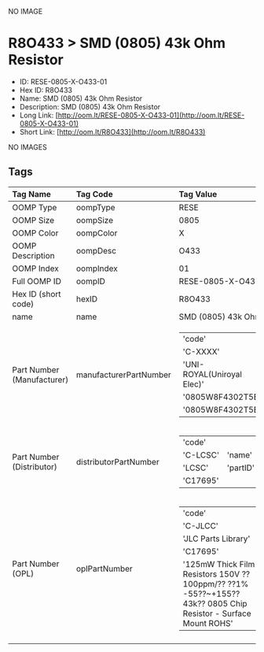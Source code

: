 


  
NO IMAGE  
# R8O433 > SMD (0805) 43k Ohm Resistor

- ID: RESE-0805-X-O433-01
- Hex ID: R8O433
- Name: SMD (0805) 43k Ohm Resistor
- Description: SMD (0805) 43k Ohm Resistor
- Long Link: [http://oom.lt/RESE-0805-X-O433-01](http://oom.lt/RESE-0805-X-O433-01)
- Short Link: [http://oom.lt/R8O433](http://oom.lt/R8O433)
  
NO IMAGES  
## Tags
  

|Tag Name|Tag Code|Tag Value|
| :--- | :--- | :--- |
|OOMP Type|oompType|RESE|
|OOMP Size|oompSize|0805|
|OOMP Color|oompColor|X|
|OOMP Description|oompDesc|O433|
|OOMP Index|oompIndex|01|
|Full OOMP ID|oompID|RESE-0805-X-O433-01|
|Hex ID (short code)|hexID|R8O433|
|name|name|SMD (0805) 43k Ohm Resistor|
|Part Number (Manufacturer)|manufacturerPartNumber|<table><tr><td>'code'</td></tr><tr><td> 'C-XXXX'</td><td> 'name'</td></tr><tr><td> 'UNI-ROYAL(Uniroyal Elec)'</td><td> 'partID'</td></tr><tr><td> '0805W8F4302T5E'</td><td> 'partName'</td></tr><tr><td> '0805W8F4302T5E'</td></tr></table>|
|Part Number (Distributor)|distributorPartNumber|<table><tr><td>'code'</td></tr><tr><td> 'C-LCSC'</td><td> 'name'</td></tr><tr><td> 'LCSC'</td><td> 'partID'</td></tr><tr><td> 'C17695'</td></tr></table>|
|Part Number (OPL)|oplPartNumber|<table><tr><td>'code'</td></tr><tr><td> 'C-JLCC'</td><td> 'name'</td></tr><tr><td> 'JLC Parts Library'</td><td> 'partID'</td></tr><tr><td> 'C17695'</td><td> 'partName'</td></tr><tr><td> '125mW Thick Film Resistors 150V ??100ppm/?? ??1% -55??~+155?? 43k?? 0805  Chip Resistor - Surface Mount ROHS'</td></tr></table>|
||||
